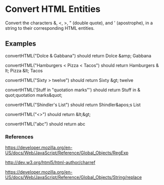 # Convert HTML Entities

Convert the characters &, <, >, " (double quote), and ' (apostrophe), in a string to their corresponding HTML entities.


## Examples

convertHTML("Dolce & Gabbana") should return Dolce &​amp; Gabbana

convertHTML("Hamburgers < Pizza < Tacos") should return Hamburgers &​lt; Pizza &​lt; Tacos

convertHTML("Sixty > twelve") should return Sixty &​gt; twelve

convertHTML('Stuff in "quotation marks"') should return Stuff in &​quot;quotation marks&​quot;

convertHTML("Shindler's List") should return Shindler&​apos;s List

convertHTML("<>") should return &​lt;&​gt;

convertHTML("abc") should return abc

### References

<https://developer.mozilla.org/en-US/docs/Web/JavaScript/Reference/Global_Objects/RegExp>

<http://dev.w3.org/html5/html-author/charref>

<https://developer.mozilla.org/en-US/docs/Web/JavaScript/Reference/Global_Objects/String/replace>